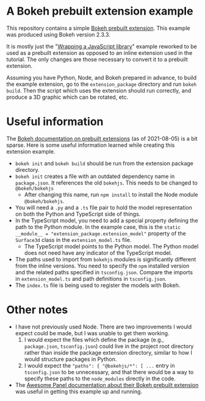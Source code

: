 # A Bokeh prebuilt extension example
This repository contains a simple [Bokeh prebuilt extension](https://docs.bokeh.org/en/latest/docs/user_guide/extensions.html#pre-built-extensions). This example was produced using Bokeh version 2.3.3.

It is mostly just the "[Wrapping a JavaScript library](https://docs.bokeh.org/en/latest/docs/user_guide/extensions_gallery/wrapping.html#userguide-extensions-examples-wrapping)" example reworked to be used as a prebuilt extension as opposed to an inline extension used in the tutorial. The only changes are those necessary to convert it to a prebuilt extension.

Assuming you have Python, Node, and Bokeh prepared in advance, to build the example extension, go to the `extension_package` directory and run `bokeh build`. Then the script which uses the extension should run correctly, and produce a 3D graphic which can be rotated, etc.

# Useful information
The [Bokeh documentation on prebuilt extensions](https://docs.bokeh.org/en/latest/docs/user_guide/extensions.html#pre-built-extensions) (as of 2021-08-05) is a bit sparse. Here is some useful information learned while creating this extension example.

* `bokeh init` and `bokeh build` should be run from the extension package directory.
* `bokeh init` creates a file with an outdated dependency name in `package.json`. It references the old `bokehjs`. This needs to be changed to `@bokeh/bokehjs`
  * After changing this name, run `npm install` to install the Node module `@bokeh/bokehjs`.
* You will need a `.py` and a `.ts` file pair to hold the model representation on both the Python and TypeScript side of things.
* In the TypeScript model, you need to add a special property defining the path to the Python module. In the example case, this is the `static __module__ = "extension_package.extension_model"` property of the `Surface3d` class in the `extension_model.ts` file.
  * The TypeScript model points to the Python model. The Python model does not need have any indicator of the TypeScript model.
* The paths used to import from `bokehjs` modules is significantly different from the inline versions. You need to specify the `npm` installed version and the related paths specified in `tsconfig.json`. Compare the imports in `extension_model.ts` and path definitions in `tsconfig.json`.
* The `index.ts` file is being used to register the models with Bokeh.

# Other notes
* I have not previously used Node. There are two improvements I would expect could be made, but I was unable to get them working.
  1. I would expect the files which define the package (e.g., `package.json`, `tsconfig.json`) could live in the project root directory rather than inside the package extension directory, similar to how I would structure packages in Python.
  2. I would expect the `"paths": { "@bokehjs/*": [ ...` entry in `tsconfig.json` to be unnecessary, and that there would be a way to specify these paths to the `node_modules` directly in the code.
* The [Awesome Panel documentation about their Bokeh prebuilt extension](https://awesome-panel.readthedocs.io/en/latest/prebuilt_bokeh_model_extensions.html) was useful in getting this example up and running.